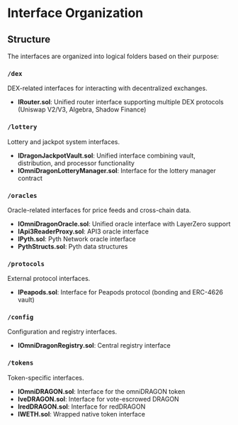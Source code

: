 # Interface Organization

## Structure

The interfaces are organized into logical folders based on their purpose:

### `/dex`
DEX-related interfaces for interacting with decentralized exchanges.

- **IRouter.sol**: Unified router interface supporting multiple DEX protocols (Uniswap V2/V3, Algebra, Shadow Finance)

### `/lottery`
Lottery and jackpot system interfaces.

- **IDragonJackpotVault.sol**: Unified interface combining vault, distribution, and processor functionality
- **IOmniDragonLotteryManager.sol**: Interface for the lottery manager contract

### `/oracles`
Oracle-related interfaces for price feeds and cross-chain data.

- **IOmniDragonOracle.sol**: Unified oracle interface with LayerZero support
- **IApi3ReaderProxy.sol**: API3 oracle interface
- **IPyth.sol**: Pyth Network oracle interface
- **PythStructs.sol**: Pyth data structures

### `/protocols`
External protocol interfaces.

- **IPeapods.sol**: Interface for Peapods protocol (bonding and ERC-4626 vault)

### `/config`
Configuration and registry interfaces.

- **IOmniDragonRegistry.sol**: Central registry interface

### `/tokens`
Token-specific interfaces.

- **IOmniDRAGON.sol**: Interface for the omniDRAGON token
- **IveDRAGON.sol**: Interface for vote-escrowed DRAGON
- **IredDRAGON.sol**: Interface for redDRAGON
- **IWETH.sol**: Wrapped native token interface
